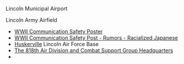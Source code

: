 Lincoln Municipal Airport 

Lincoln Army Airfield
- [WWII Communication Safety Poster](https://nebraskahistory.pastperfectonline.com/webobject/6733EA8A-DE54-4C2C-9CA4-221553192103)
- [WWII Communication Safety Post - Rumors - Racialized Japanese](https://nebraskahistory.pastperfectonline.com/webobject/F9F00ABA-3098-4DDE-B5AE-532792742555)
- [Huskerville](https://nebraskahistory.pastperfectonline.com/photo/ED8F2FC5-C7DC-47B9-ABF5-400469355753)
Lincoln Air Force Base
- [The 818th Air Division and Combat Support Group Headquarters](https://nebraskahistory.pastperfectonline.com/photo/5CE28F07-457A-4243-9918-661536140519)
- 
